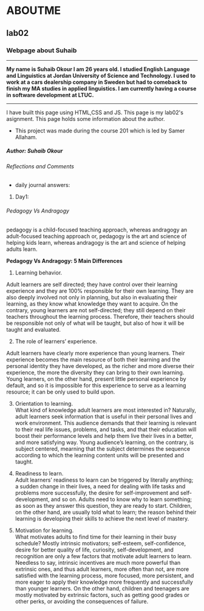 # ABOUTME
## lab02
### Webpage about Suhaib
--- 

**My name is Suhaib Okour I am 26 years old. I studied English Language and Linguistics at Jordan University of Science and Technology. I used to work at a cars dealership company in Sweden but had to comeback to finish my MA studies in applied linguistics. I am currently having a course in software development at LTUC.** 

--- 


I have built this page using HTML,CSS and JS. This page is my lab02's asignment. This page holds some information about the author.
 
 * This project was made during the course 201 which is led by Samer Allaham.

##### Author: Suhaib Okour



###### Reflections and Comments

* daily journal answers: 

1. Day1: 

###### Pedagogy Vs Andragogy 
pedagogy is a child-focused teaching approach, whereas andragogy an adult-focused teaching approach or, pedagogy is the art and science of helping kids learn, whereas andragogy is the art and science of helping adults learn.


**Pedagogy Vs Andragogy: 5 Main Differences**
1. Learning behavior.  

 Adult learners are self directed; they have control over their learning experience and they are 100% responsible for their own learning. They are also deeply involved not only in planning, but also in evaluating their learning, as they know what knowledge they want to acquire. On the contrary, young learners are not self-directed; they still depend on their teachers throughout the learning process. Therefore, their teachers should be responsible not only of what will be taught, but also of how it will be taught and evaluated.  

2. The role of learners’ experience.  

Adult learners have clearly more experience than young learners. Their experience becomes the main resource of both their learning and the personal identity they have developed, as the richer and more diverse their experience, the more the diversity they can bring to their own learning. Young learners, on the other hand, present little personal experience by default, and so it is impossible for this experience to serve as a learning resource; it can be only used to build upon.

3. Orientation to learning.  
What kind of knowledge adult learners are most interested in? Naturally, adult learners seek information that is useful in their personal lives and work environment. This audience demands that their learning is relevant to their real life issues, problems, and tasks, and that their education will boost their performance levels and help them live their lives in a better, and more satisfying way. Young audience’s learning, on the contrary, is subject centered, mearning that the subject determines the sequence according to which the learning content units will be presented and taught.  
4. Readiness to learn.  
Adult learners’ readiness to learn can be triggered by literally anything; a sudden change in their lives, a need for dealing with life tasks and problems more successfully, the desire for self-improvement and self-development, and so on. Adults need to know why to learn something; as soon as they answer this question, they are ready to start. Children, on the other hand, are usually told what to learn; the reason behind their learning is developing their skills to achieve the next level of mastery.  

5. Motivation for learning.  
What motivates adults to find time for their learning in their busy schedule? Mostly intrinsic motivators; self-esteem, self-confidence, desire for better quality of life, curiosity, self-development, and recognition are only a few factors that motivate adult learners to learn. Needless to say, intrinsic incentives are much more powerful than extrinsic ones, and thus adult learners, more often than not, are more satisfied with the learning process, more focused, more persistent, and more eager to apply their knowledge more frequently and successfully than younger learners. On the other hand, children and teenagers are mostly motivated by extrinsic factors, such as getting good grades or other perks, or avoiding the consequences of failure.